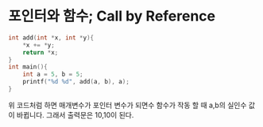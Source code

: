 # 포인터와 함수; Call by Reference
```c
int add(int *x, int *y){
    *x += *y;
    return *x;
}
int main(){
    int a = 5, b = 5;
    printf("%d %d", add(a, b), a);
}
```

위 코드처럼 하면 매개변수가 포인터 변수가 되면수 함수가 작동 할 때 a,b의 실인수 값이 바뀝니다. 그래서 출력문은 10,10이 된다.